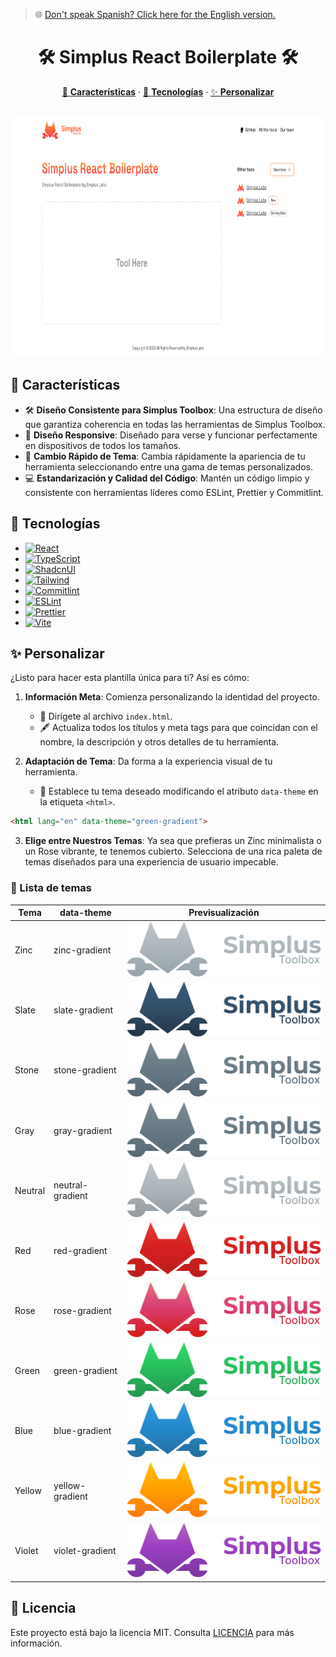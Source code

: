 > 🌐 [Don't speak Spanish? Click here for the English version.](README.md)

<h1 align="center">🛠 Simplus React Boilerplate 🛠</h1>

<p align="center">
  <a href="#características">🌟 <strong>Características</strong></a> ·
  <a href="#tecnologías">🧰 <strong>Tecnologías</strong></a> ·
  <a href="#personalizar">✨ <strong>Personalizar</strong></a>
</p>
<br/>

<img src="SimplusToolbox.png" style="height: 384px"/>

## 🌟 Características
- 🛠 **Diseño Consistente para Simplus Toolbox**: Una estructura de diseño que garantiza coherencia en todas las herramientas de Simplus Toolbox.
- 📱 **Diseño Responsive**: Diseñado para verse y funcionar perfectamente en dispositivos de todos los tamaños.
- 🎨 **Cambio Rápido de Tema**: Cambia rápidamente la apariencia de tu herramienta seleccionando entre una gama de temas personalizados.
- 💻 **Estandarización y Calidad del Código**: Mantén un código limpio y consistente con herramientas líderes como ESLint, Prettier y Commitlint.

## 🧰 Tecnologías

- [![React][React]][React-url]
- [![TypeScript][TypeScript]][TypeScript-url]
- [![ShadcnUI][ShadcnUI]][ShadcnUI-url]
- [![Tailwind][Tailwind]][Tailwind-url]
- [![Commitlint][Commitlint]][Commitlint-url]
- [![ESLint][ESLint]][ESLint-url]
- [![Prettier][Prettier]][Prettier-url]
- [![Vite][Vite]][Vite-url]

## ✨ Personalizar

¿Listo para hacer esta plantilla única para ti? Así es cómo:

1. **Información Meta**: Comienza personalizando la identidad del proyecto.
   - 📝 Dirígete al archivo `index.html`.
   - 🖋 Actualiza todos los títulos y meta tags para que coincidan con el nombre, la descripción y otros detalles de tu herramienta.

2. **Adaptación de Tema**: Da forma a la experiencia visual de tu herramienta.
   - 🎨 Establece tu tema deseado modificando el atributo `data-theme` en la etiqueta `<html>`.
   
```html
<html lang="en" data-theme="green-gradient">
```

3. **Elige entre Nuestros Temas**: Ya sea que prefieras un Zinc minimalista o un Rose vibrante, te tenemos cubierto. Selecciona de una rica paleta de temas diseñados para una experiencia de usuario impecable.

### 🎨 Lista de temas

| Tema  | data-theme | Previsualización |
| ------------- | ------------- | ------------- |
| Zinc | zinc-gradient | ![zinc-gradient](zinc-gradient.svg)  |
| Slate | slate-gradient | ![slate-gradient](slate-gradient.svg) |
| Stone | stone-gradient | ![stone-gradient](stone-gradient.svg) |
| Gray | gray-gradient | ![gray-gradient](gray-gradient.svg) |
| Neutral | neutral-gradient | ![neutral-gradient](neutral-gradient.svg) |
| Red | red-gradient | ![red-gradient](red-gradient.svg) |
| Rose | rose-gradient | ![rose-gradient](rose-gradient.svg) |
| Green | green-gradient | ![green-gradient](green-gradient.svg) |
| Blue | blue-gradient | ![blue-gradient](blue-gradient.svg) |
| Yellow | yellow-gradient | ![yellow-gradient](yellow-gradient.svg) |
| Violet | violet-gradient | ![violet-gradient](violet-gradient.svg) |

## 📜 Licencia

Este proyecto está bajo la licencia MIT. Consulta [LICENCIA](../CODE_OF_CONDUCT.md) para más información.

[SimplusLabs-url]: https://github.com/Simplus-Labs/
[React]: https://img.shields.io/badge/React-61DAFB.svg?style=for-the-badge&logo=React&logoColor=black
[React-url]: https://reactjs.org/
[TypeScript]: https://img.shields.io/badge/TypeScript-3178C6.svg?style=for-the-badge&logo=TypeScript&logoColor=white
[TypeScript-url]: https://www.typescriptlang.org/
[ShadcnUI]: https://img.shields.io/badge/ShadcnUI-000000.svg?style=for-the-badge&logo=ShadcnUI&logoColor=white
[ShadcnUI-url]: https://shadcn.com/
[Tailwind]: https://img.shields.io/badge/Tailwind%20CSS-06B6D4.svg?style=for-the-badge&logo=Tailwind-CSS&logoColor=white
[Tailwind-url]: https://tailwindcss.com/
[Vite]: https://img.shields.io/badge/Vite-646CFF.svg?style=for-the-badge&logo=Vite&logoColor=white
[Vite-url]: https://vitejs.dev/
[Commitlint]: https://img.shields.io/badge/commitlint-000000.svg?style=for-the-badge&logo=commitlint&logoColor=white
[Commitlint-url]: https://commitlint.js.org/
[ESLint]: https://img.shields.io/badge/ESLint-4B32C3.svg?style=for-the-badge&logo=ESLint&logoColor=white
[ESLint-url]: https://eslint.org/
[Prettier]:https://img.shields.io/badge/Prettier-F7B93E.svg?style=for-the-badge&logo=Prettier&logoColor=black
[Prettier-url]: https://prettier.io/